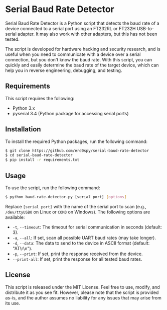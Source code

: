 # Serial Baud Rate Detector

Serial Baud Rate Detector is a Python script that detects the baud rate of a device connected to a serial port using an FT232RL or FT232H USB-to-serial adapter. It may also work with other adapters, but this has not been tested.

The script is developed for hardware hacking and security research, and is useful when you need to communicate with a device over a serial connection, but you don't know the baud rate. With this script, you can quickly and easily determine the baud rate of the target device, which can help you in reverse engineering, debugging, and testing.

## Requirements

This script requires the following:
- Python 3.x
- pyserial 3.4 (Python package for accessing serial ports)

## Installation

To install the required Python packages, run the following command:

```bash
$ git clone https://github.com/erd0spy/serial-baud-rate-detector
$ cd serial-baud-rate-detector
$ pip install -r requirements.txt
```

## Usage

To use the script, run the following command:

```bash
$ python baud-rate-detector.py [serial port] [options]
```

Replace `[serial port]` with the name of the serial port to scan (e.g., `/dev/ttyUSB0` on Linux or `COM3` on Windows). The following options are available:
-    `-t`, `--timeout`: The timeout for serial communication in seconds (default: 3).
-    `-a`, `--all`: If set, scan all possible UART baud rates (may take longer).
-    `-d`, `--data`: The data to send to the device in ASCII format (default: "AT\r\n").
-    `-p`, `--print`: If set, print the response received from the device.
-    `--print-all`: If set, print the response for all tested baud rates.

## License

This script is released under the MIT License. Feel free to use, modify, and distribute it as you see fit. However, please note that the script is provided as-is, and the author assumes no liability for any issues that may arise from its use.
